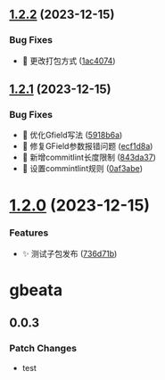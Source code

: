 ## [1.2.2](https://github.com/anyone-yuren/pnpm-monorepo-mui/compare/v1.2.1...v1.2.2) (2023-12-15)


### Bug Fixes

* :bug: 更改打包方式 ([1ac4074](https://github.com/anyone-yuren/pnpm-monorepo-mui/commit/1ac4074408ab576b2c915075e5f4d2b9e4cc1370))

## [1.2.1](https://github.com/anyone-yuren/pnpm-monorepo-mui/compare/v1.2.0...v1.2.1) (2023-12-15)


### Bug Fixes

* :bug: 优化Gfield写法 ([5918b6a](https://github.com/anyone-yuren/pnpm-monorepo-mui/commit/5918b6ada94397d50ca1b43c8436d18d2011300f))
* :bug: 修复GField参数报错问题 ([ecf1d8a](https://github.com/anyone-yuren/pnpm-monorepo-mui/commit/ecf1d8af2fe6254dcee665598be0fbdd5cce26c5))
* :bug: 新增commitlint长度限制 ([843da37](https://github.com/anyone-yuren/pnpm-monorepo-mui/commit/843da3708629ffbd1a3f7ebad222679ddb3140c3))
* :bug: 设置commintlint规则 ([0af3abe](https://github.com/anyone-yuren/pnpm-monorepo-mui/commit/0af3abe83a9fc7ec277902eff19ecab2a526fa90))

# [1.2.0](https://github.com/anyone-yuren/pnpm-monorepo-mui/compare/v1.1.0...v1.2.0) (2023-12-15)


### Features

* :sparkles: 测试子包发布 ([736d71b](https://github.com/anyone-yuren/pnpm-monorepo-mui/commit/736d71bbc96e4b808e072cbb5d06bfe360398e93))

# gbeata

## 0.0.3

### Patch Changes

- test
